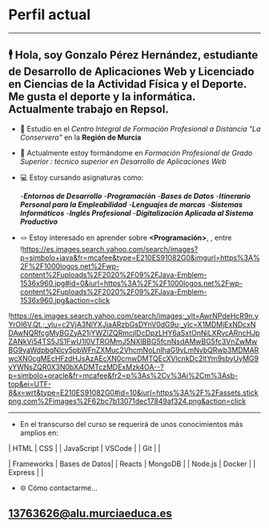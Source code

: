 # Perfil actual
---

## 🕴️ Hola, soy Gonzalo Pérez Hernández, estudiante de Desarrollo de Aplicaciones Web y Licenciado en Ciencias de la Actividad Física y el Deporte. Me gusta el deporte y la informática. Actualmente trabajo en Repsol.

- 🏫 Estudio en el *Centro Integral de Formación Profesional a Distancia "La Conservera"* en la   **Región de Murcia**
	
- 📖 Actualmente estoy formándome en *Formación Profesional de Grado Superior : técnico superior en Desarrollo de Aplicaciones Web*

- 💻 Estoy cursando asignaturas como:

	-***Entornos de Desarrollo***
	-***Programación***
	-***Bases de Datos***
	-***Itinerario Personal para la Empleabilidad***
	-***Lenguajes de marcas***
	-***Sistemas Informáticos***
	-***Inglés Profesional***
	-***Digitalización Aplicada al Sistema Productivo***

- 🪢 Estoy interesado en aprender sobre **<Programación>**, **<Lenguajes de marcas>**, **<Bases de Datos>** entre ***<Otros>***
!https://es.images.search.yahoo.com/search/images?p=simbolo+java&fr=mcafee&type=E210ES91082G0&imgurl=https%3A%2F%2F1000logos.net%2Fwp-content%2Fuploads%2F2020%2F09%2FJava-Emblem-1536x960.jpg#id=0&iurl=https%3A%2F%2F1000logos.net%2Fwp-content%2Fuploads%2F2020%2F09%2FJava-Emblem-1536x960.jpg&action=click

!https://es.images.search.yahoo.com/search/images;_ylt=AwrNPdeHcR9n.yYrOI6V.Qt.;_ylu=c2VjA3NlYXJjaARzbGsDYnV0dG9u;_ylc=X1MDMjExNDcxNDAwNQRfcgMyBGZyA21jYWZlZQRmcjIDcDpzLHY6aSxtOnNiLXRvcARncHJpZANkVi54TS5JS1FwU1l0VTROMmJ5NXlBBG5fcnNsdAMwBG5fc3VnZwMwBG9yaWdpbgNlcy5pbWFnZXMuc2VhcmNoLnlhaG9vLmNvbQRwb3MDMARwcXN0cgMEcHFzdHJsAzAEcXN0cmwDMTQEcXVlcnkDc2ltYm9sbyUyMG9yYWNsZQR0X3N0bXADMTczMDExMzk4OA--?p=simbolo+oracle&fr=mcafee&fr2=p%3As%2Cv%3Ai%2Cm%3Asb-top&ei=UTF-8&x=wrt&type=E210ES91082G0#id=10&iurl=https%3A%2F%2Fassets.stickpng.com%2Fimages%2F62bc7b13071dec17849af324.png&action=click

---

- En el transcurso del curso se requerirá de unos conocimientos más amplios en:

| HTML          | CSS      |
| JavaScript    | VSCode   |
| Git           |          |




| Frameworks | Bases de Datos|
| Reacts     | MongoDB       |
| Node.js    | Docker        |
| Express    |               |



- 🌐 Cómo contactarme...
## 13763626@alu.murciaeduca.es



